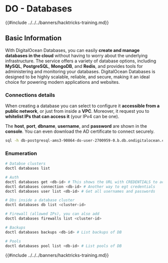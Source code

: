 # DO - Databases

{{#include ../../../banners/hacktricks-training.md}}

## Basic Information

With DigitalOcean Databases, you can easily **create and manage databases in the cloud** without having to worry about the underlying infrastructure. The service offers a variety of database options, including **MySQL**, **PostgreSQL**, **MongoDB**, and **Redis**, and provides tools for administering and monitoring your databases. DigitalOcean Databases is designed to be highly scalable, reliable, and secure, making it an ideal choice for powering modern applications and websites.

### Connections details

When creating a database you can select to configure it **accessible from a public network**, or just from inside a **VPC**. Moreover, it request you to **whitelist IPs that can access it** (your IPv4 can be one).

The **host**, **port**, **dbname**, **username**, and **password** are shown in the **console**. You can even download the AD certificate to connect securely.

```bash
sql -h db-postgresql-ams3-90864-do-user-2700959-0.b.db.ondigitalocean.com -U doadmin -d defaultdb -p 25060
```

### Enumeration

```bash
# Databse clusters
doctl databases list

# Auth
doctl databases get <db-id> # This shows the URL with CREDENTIALS to access
doctl databases connection <db-id> # Another way to egt credentials
doctl databases user list <db-id> # Get all usernames and passwords

# Dbs inside a database cluster
doctl databases db list <cluster-id>

# Firewall (allowed IPs), you can also add
doctl databases firewalls list <cluster-id>

# Backups
doctl databases backups <db-id> # List backups of DB

# Pools
doctl databases pool list <db-id> # List pools of DB
```

{{#include ../../../banners/hacktricks-training.md}}





